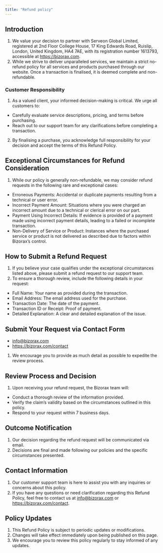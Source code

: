 ```yaml
---
title: "Refund policy"
---
```



## Introduction

1. We value your decision to partner with Serveon Global Limited, registered at 2nd Floor College House, 17 King Edwards Road, Ruislip, London, United Kingdom, HA4 7AE, with its registration number 1613793, accessible at <a href="https://bizorax.com">https://bizorax.com</a>.
2. While we strive to deliver unparalleled services, we maintain a strict no-refund policy for all services and products purchased through our website. Once a transaction is finalised, it is deemed complete and non-refundable.

### Customer Responsibility

1. As a valued client, your informed decision-making is critical. We urge all customers to:

- Carefully evaluate service descriptions, pricing, and terms before purchasing.
- Reach out to our support team for any clarifications before completing a transaction.

2. By finalising a purchase, you acknowledge full responsibility for your decision and accept the terms of this Refund Policy.

## Exceptional Circumstances for Refund Consideration

1. While our policy is generally non-refundable, we may consider refund requests in the following rare and exceptional cases:

- Erroneous Payments: Accidental or duplicate payments resulting from a technical or user error.
- Incorrect Payment Amount: Situations where you were charged an incorrect amount due to a technical or clerical error on our part.
- Payment Using Incorrect Details: If evidence is provided of a payment made using incorrect payment details, leading to a failed or incomplete transaction.
- Non-Delivery of Service or Product: Instances where the purchased service or product is not delivered as described due to factors within Bizorax’s control.

## How to Submit a Refund Request

1. If you believe your case qualifies under the exceptional circumstances listed above, please submit a refund request to our support team.
2. To ensure a thorough review, include the following details in your request:

- Full Name: Your name as provided during the transaction.
- Email Address: The email address used for the purchase.
- Transaction Date: The date of the payment.
- Transaction ID or Receipt: Proof of payment.
- Detailed Explanation: A clear and detailed explanation of the issue.

## Submit Your Request via Contact Form

- <a href="mailto:info@bizorax.com">info@bizorax.com</a>
- <a href="https://bizorax.com/contact">https://bizorax.com/contact</a>

1. We encourage you to provide as much detail as possible to expedite the review process.

## Review Process and Decision

1. Upon receiving your refund request, the Bizorax team will:

- Conduct a thorough review of the information provided.
- Verify the claim’s validity based on the circumstances outlined in this policy.
- Respond to your request within 7 business days.

## Outcome Notification

1. Our decision regarding the refund request will be communicated via email.
2. Decisions are final and made following our policies and the specific circumstances presented.

## Contact Information

1. Our customer support team is here to assist you with any inquiries or concerns about this policy.
2. If you have any questions or need clarification regarding this Refund Policy, feel free to contact us at <a href="mailto:info@bizorax.com">info@bizorax.com</a> or <a href="https://bizorax.com/contact">https://bizorax.com/contact</a>.

## Policy Updates

1. This Refund Policy is subject to periodic updates or modifications.
2. Changes will take effect immediately upon being published on this page.
3. We encourage you to review this policy regularly to stay informed of any updates.